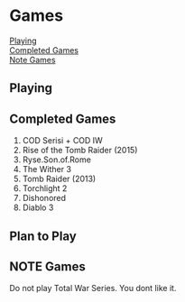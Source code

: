 # Games
[Playing](#playing)  
[Completed Games](#completed-games)  
[Note Games](#note-games)


## Playing

## Completed Games
1. COD Serisi + COD IW
1. Rise of the Tomb Raider (2015)
1. Ryse.Son.of.Rome
1. The Wither 3
1. Tomb Raider (2013)
1. Torchlight 2
1. Dishonored
1. Diablo 3

## Plan to Play

## NOTE Games
Do not play Total War Series. You dont like it.

